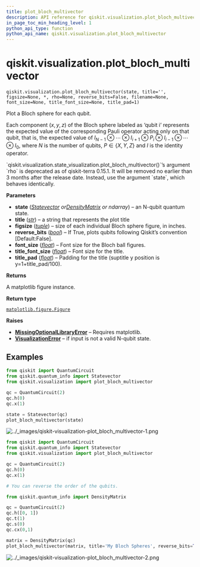 ```yaml
---
title: plot_bloch_multivector
description: API reference for qiskit.visualization.plot_bloch_multivector
in_page_toc_min_heading_level: 1
python_api_type: function
python_api_name: qiskit.visualization.plot_bloch_multivector
---
```


<span id="qiskit-visualization-plot-bloch-multivector" />

# qiskit.visualization.plot\_bloch\_multivector

<span id="qiskit.visualization.plot_bloch_multivector" />

`qiskit.visualization.plot_bloch_multivector(state, title='', figsize=None, *, rho=None, reverse_bits=False, filename=None, font_size=None, title_font_size=None, title_pad=1)`

Plot a Bloch sphere for each qubit.

Each component $(x,y,z)$ of the Bloch sphere labeled as ‘qubit i’ represents the expected value of the corresponding Pauli operator acting only on that qubit, that is, the expected value of $I_{N-1} \otimes\dotsb\otimes I_{i+1}\otimes P_i \otimes I_{i-1}\otimes\dotsb\otimes I_0$, where $N$ is the number of qubits, $P\in \{X,Y,Z\}$ and $I$ is the identity operator.

<Admonition title="Deprecated since version 0.15.1" type="danger">
  `qiskit.visualization.state_visualization.plot_bloch_multivector()`’s argument `rho` is deprecated as of qiskit-terra 0.15.1. It will be removed no earlier than 3 months after the release date. Instead, use the argument `state`, which behaves identically.
</Admonition>

**Parameters**

*   **state** ([*Statevector*](qiskit.quantum_info.Statevector "qiskit.quantum_info.Statevector")  *or*[*DensityMatrix*](qiskit.quantum_info.DensityMatrix "qiskit.quantum_info.DensityMatrix") *or ndarray*) – an N-qubit quantum state.
*   **title** ([*str*](https://docs.python.org/3/library/stdtypes.html#str "(in Python v3.11)")) – a string that represents the plot title
*   **figsize** ([*tuple*](https://docs.python.org/3/library/stdtypes.html#tuple "(in Python v3.11)")) – size of each individual Bloch sphere figure, in inches.
*   **reverse\_bits** ([*bool*](https://docs.python.org/3/library/functions.html#bool "(in Python v3.11)")) – If True, plots qubits following Qiskit’s convention \[Default:False].
*   **font\_size** ([*float*](https://docs.python.org/3/library/functions.html#float "(in Python v3.11)")) – Font size for the Bloch ball figures.
*   **title\_font\_size** ([*float*](https://docs.python.org/3/library/functions.html#float "(in Python v3.11)")) – Font size for the title.
*   **title\_pad** ([*float*](https://docs.python.org/3/library/functions.html#float "(in Python v3.11)")) – Padding for the title (suptitle y position is y=1+title\_pad/100).

**Returns**

A matplotlib figure instance.

**Return type**

[`matplotlib.figure.Figure`](https://matplotlib.org/stable/api/figure_api.html#matplotlib.figure.Figure "(in Matplotlib v3.7.2)")

**Raises**

*   [**MissingOptionalLibraryError**](exceptions#qiskit.exceptions.MissingOptionalLibraryError "qiskit.exceptions.MissingOptionalLibraryError") – Requires matplotlib.
*   [**VisualizationError**](visualization#qiskit.visualization.VisualizationError "qiskit.visualization.VisualizationError") – if input is not a valid N-qubit state.

## Examples

```python
from qiskit import QuantumCircuit
from qiskit.quantum_info import Statevector
from qiskit.visualization import plot_bloch_multivector

qc = QuantumCircuit(2)
qc.h(0)
qc.x(1)

state = Statevector(qc)
plot_bloch_multivector(state)
```

![../\_images/qiskit-visualization-plot\_bloch\_multivector-1.png](/images/api/qiskit/qiskit-visualization-plot_bloch_multivector-1.png)

```python
from qiskit import QuantumCircuit
from qiskit.quantum_info import Statevector
from qiskit.visualization import plot_bloch_multivector

qc = QuantumCircuit(2)
qc.h(0)
qc.x(1)

# You can reverse the order of the qubits.

from qiskit.quantum_info import DensityMatrix

qc = QuantumCircuit(2)
qc.h([0, 1])
qc.t(1)
qc.s(0)
qc.cx(0,1)

matrix = DensityMatrix(qc)
plot_bloch_multivector(matrix, title='My Bloch Spheres', reverse_bits=True)
```

![../\_images/qiskit-visualization-plot\_bloch\_multivector-2.png](/images/api/qiskit/qiskit-visualization-plot_bloch_multivector-2.png)

